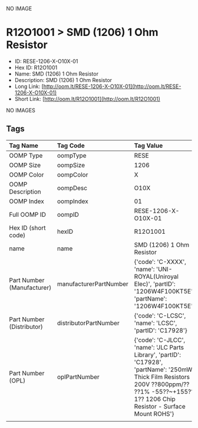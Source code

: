 


  
NO IMAGE  
# R12O1001 > SMD (1206) 1 Ohm Resistor

- ID: RESE-1206-X-O10X-01
- Hex ID: R12O1001
- Name: SMD (1206) 1 Ohm Resistor
- Description: SMD (1206) 1 Ohm Resistor
- Long Link: [http://oom.lt/RESE-1206-X-O10X-01](http://oom.lt/RESE-1206-X-O10X-01)
- Short Link: [http://oom.lt/R12O1001](http://oom.lt/R12O1001)
  
NO IMAGES  
## Tags
  

|Tag Name|Tag Code|Tag Value|
| :--- | :--- | :--- |
|OOMP Type|oompType|RESE|
|OOMP Size|oompSize|1206|
|OOMP Color|oompColor|X|
|OOMP Description|oompDesc|O10X|
|OOMP Index|oompIndex|01|
|Full OOMP ID|oompID|RESE-1206-X-O10X-01|
|Hex ID (short code)|hexID|R12O1001|
|name|name|SMD (1206) 1 Ohm Resistor|
|Part Number (Manufacturer)|manufacturerPartNumber|{'code': 'C-XXXX', 'name': 'UNI-ROYAL(Uniroyal Elec)', 'partID': '1206W4F100KT5E', 'partName': '1206W4F100KT5E'}|
|Part Number (Distributor)|distributorPartNumber|{'code': 'C-LCSC', 'name': 'LCSC', 'partID': 'C17928'}|
|Part Number (OPL)|oplPartNumber|{'code': 'C-JLCC', 'name': 'JLC Parts Library', 'partID': 'C17928', 'partName': '250mW Thick Film Resistors 200V ??800ppm/?? ??1% -55??~+155?? 1?? 1206  Chip Resistor - Surface Mount ROHS'}|
||||
